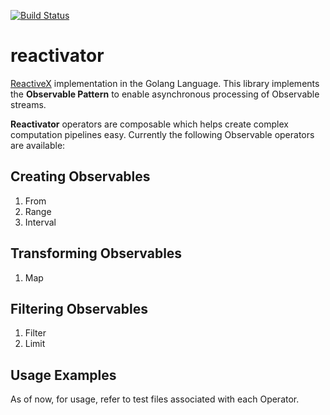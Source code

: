 [![Build Status](https://travis-ci.org/nawazish-github/reactivator.svg?branch=master)](https://travis-ci.org/nawazish-github/reactivator)

# reactivator
[ReactiveX](http://reactivex.io/) implementation in the Golang Language. This library implements the **Observable Pattern** to enable asynchronous processing of Observable streams. 

**Reactivator** operators are composable which helps create complex computation pipelines easy. Currently the following Observable operators are available:

## Creating Observables
1. From
2. Range
3. Interval

## Transforming Observables
1. Map

## Filtering Observables
1. Filter
2. Limit

## Usage Examples
As of now, for usage, refer to test files associated with each Operator.